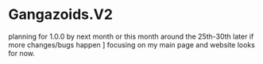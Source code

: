 # Gangazoids.V2
planning for 1.0.0 by next month or this month around the 25th-30th later if more changes/bugs happen ]
focusing on  my main page and website looks for now.

